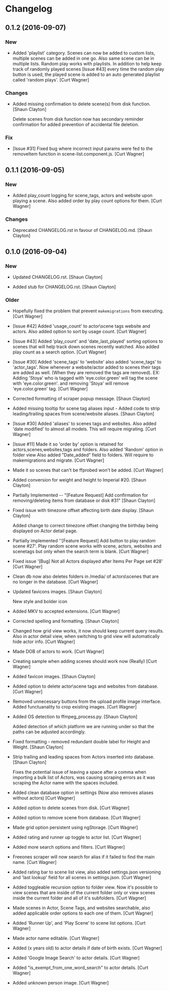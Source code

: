 # Changelog


## 0.1.2 (2016-09-07)

### New

* Added 'playlist' category. Scenes can now be added to custom lists, multiple scenes can be added in one go. Also same scene can be in multiple lists. Random play works with playlists. In addition to help keep track of randomly played scenes [Issue #43] every time the random play button is used, the played scene is added to an auto generated playlist called 'random plays'. [Curt Wagner]

### Changes

* Added missing confirmation to delete scene(s) from disk function. [Shaun Clayton]

  Delete scenes from disk function now has secondary reminder confirmation for added prevention of accidental file deletion.

### Fix

* [Issue #31] Fixed bug where incorrect input params were fed to the removeItem function in scene-list.component.js. [Curt Wagner]



## 0.1.1 (2016-09-05)

### New

* Added play_count logging for scene_tags, actors and website upon playing a scene. Also added order by play count options for them. [Curt Wagner]

### Changes

* Deprecated CHANGELOG.rst in favour of CHANGELOG.md. [Shaun Clayton]


## 0.1.0 (2016-09-04)

### New

* Updated CHANGELOG.rst. [Shaun Clayton]

* Added stub for CHANGELOG.rst. [Shaun Clayton]

### Older

* Hopefully fixed the problem that prevent `makemigrations` from executing. [Curt Wagner]

* [Issue #42] Added &#x27;usage_count&#x27; to actor\scene tags website and actors. Also added option to sort by usage count. [Curt Wagner]

* [Issue #43] Added &#x27;play_count&#x27; and &#x27;date_last_played&#x27; sorting options to scenes that will help track down scenes recently watched. Also added play count as a search option. [Curt Wagner]

* [Issue #30] Added &#x27;scene_tags&#x27; to &#x27;website&#x27; also added &#x27;scene_tags&#x27; to &#x27;actor_tags&#x27;. Now whenever a website/actor added to scenes their tags are added as well. (When they are removed the tags are removed). EX: Adding &#x27;Stoya&#x27; who is tagged with &#x27;eye.color.green&#x27; will tag the scene with &#x27;eye.color.green&#x27;. and removing &#x27;Stoya&#x27; will remove &#x27;eye.color.green&#x27; tag. [Curt Wagner]

* Corrected formatting of scraper popup message. [Shaun Clayton]

* Added missing tooltip for scene tag aliases input - Added code to strip leading/trailing spaces from scene/website aliases. [Shaun Clayton]

* [Issue #30] Added &#x27;aliases&#x27; to scenes tags and websites. Also added &#x27;date modified&#x27; to almost all models. This will require migrating. [Curt Wagner]

* [Issue #11] Made it so &#x27;order by&#x27; option is retained for actors,scenes,websites,tags and folders. Also added &#x27;Random&#x27; option in folder view Also added &quot;Date_added&quot; field to folders. Will require to makemigrations and migrate. [Curt Wagner]

* Made it so scenes that can&#x27;t be ffprobed won&#x27;t be added. [Curt Wagner]

* Added conversion for weight and height to Imperial #20. [Shaun Clayton]

* Partially Implemented -- &quot;[Feature Request] Add confirmation for removing/deleting items from database or disk #31&quot; [Shaun Clayton]

* Fixed issue with timezone offset affecting birth date display. [Shaun Clayton]

  Added change to correct timezone offset changing the birthday being displayed on Actor detail page.

* Partially implemented &#x27;&#x27;[Feature Request] Add button to play random scene #27&#x27;. Play random scene works with scene, actors, websites and scenetags but only when the search term is blank. [Curt Wagner]

* Fixed issue &#x27;[Bug] Not all Actors displayed after Items Per Page set #28&#x27; [Curt Wagner]

* Clean db now also deletes folders in /media/ of actors\scenes that are no longer in the database. [Curt Wagner]

* Updated favicons images. [Shaun Clayton]

  New style and bolder icon

* Added MKV to accepted extensions. [Curt Wagner]

* Corrected spelling and formatting. [Shaun Clayton]

* Changed how grid view works, it now should keep current query results. Also in actor detail view, when switching to grid view will automatically hide actor info. [Curt Wagner]

* Made DOB of actors to work. [Curt Wagner]

* Creating sample when adding scenes should work now (Really) [Curt Wagner]

* Added favicon images. [Shaun Clayton]

* Added option to delete actor\scene tags and websites from database. [Curt Wagner]

* Removed unnecessary buttons from the upload profile image interface. Added functuanality to crop existing images. [Curt Wagner]

* Added OS detection to ffmpeg_process.py. [Shaun Clayton]

  Added detection of which platform we are running under so that the paths can be adjusted accordingly.

* Fixed formatting - removed redundant double label for Height and Weight. [Shaun Clayton]

* Strip trailing and leading spaces from Actors inserted into database. [Shaun Clayton]

  Fixes the potential issue of leaving a space after a comma when importing a bulk list of Actors, was causing scraping errors as it was scraping the Actor name with the spaces included.

* Added clean database option in settings (Now also removes aliases without actors) [Curt Wagner]

* Added option to delete scenes from disk. [Curt Wagner]

* Added option to remove scene from database. [Curt Wagner]

* Made grid option persistent using ngStorage. [Curt Wagner]

* Added rating and runner up toggle to actor list. [Curt Wagner]

* Added more search options and filters. [Curt Wagner]

* Freeones scraper will now search for alias if it failed to find the main name. [Curt Wagner]

* Added rating bar to scene list view, also added settings.json versioning and &#x27;last lookup&#x27; field for all scenes in settings.json. [Curt Wagner]

* Added toggleable recursion option to folder view. Now it&#x27;s possible to view scenes that are inside of the current folder only or view scenes inside the current folder and all of it's subfolders. [Curt Wagner]

* Made scenes in Actor, Scene Tags, and websites searchable, also added applicable order options to each one of them. [Curt Wagner]

* Added &#x27;Runner Up&#x27;, and &#x27;Play Scene&#x27; to scene list options. [Curt Wagner]

* Made actor name editable. [Curt Wagner]

* Added (x years old) to actor details if date of birth exists. [Curt Wagner]

* Added &#x27;Google Image Search&#x27; to actor details. [Curt Wagner]

* Added &quot;is_exempt_from_one_word_search&quot; to actor details. [Curt Wagner]

* Added unknown person image. [Curt Wagner]


